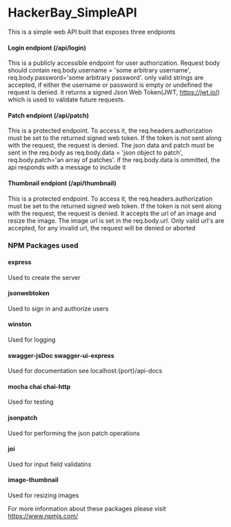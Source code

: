 # HackerBay_SimpleAPI

This is a simple web API built that exposes three endpionts

#### Login endpiont (/api/login)
This is a publicly accessible endpoint for user authorization. 
Request body should contain req.body.username = 'some arbitrary username', req.body.password='some arbitrary password'.
only valid strings are accepted, if either the username or password is empty or undefined the request is denied.
it returns a signed Json Web Token(JWT, https://jwt.io/) which is used to validate future requests.


#### Patch endpiont (/api/patch)
This is a protected endpoint. To access it, the req.headers.authorization must be set to the returned signed web token.
If the token is not sent along with the request, the request is denied.
The json data and patch must be sent in the req.body as req.body.data = 'json object to patch', req.body.patch='an array of patches'.
if the req.body.data is ommitted, the api responds with a message to include it


#### Thumbnail endpiont (/api/thumbnail)
This is a protected endpoint. To access it, the req.headers.authorization must be set to the returned signed web token.
If the token is not sent along with the request, the request is denied. It accepts the url of an image and resize the image.
The image url is set in the req.body.url. Only valid url's are accepted, for any invalid url, the request will be denied or aborted


### NPM Packages used
#### express
Used to create the server
#### jsonwebtoken
Used to sign in and authorize users
#### winston
Used for logging
#### swagger-jsDoc swagger-ui-express
Used for documentation see localhost:{port}/api-docs
#### mocha chai chai-http
Used for testing
#### jsonpatch
Used for performing the json patch operations
#### joi
Used for input field validatins
#### image-thumbnail
Used for resizing images

For more information about these packages please visit https://www.npmjs.com/
